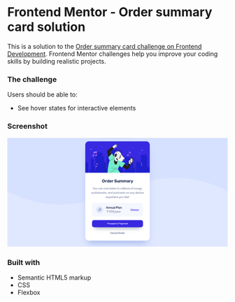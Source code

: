 # Frontend Mentor - Order summary card solution

This is a solution to the [Order summary card challenge on Frontend Development](https://github.com/Kunalsonar007/Order-summary-card-solution). Frontend Mentor challenges help you improve your coding skills by building realistic projects. 


### The challenge

Users should be able to:

- See hover states for interactive elements

### Screenshot

![](/screen.png)


### Built with

- Semantic HTML5 markup
- CSS 
- Flexbox


